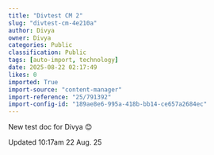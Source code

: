 ```yaml
---
title: "Divtest CM 2"
slug: "divtest-cm-4e210a"
author: Divya
owner: Divya
categories: Public
classification: Public
tags: [auto-import, technology]
date: 2025-08-22 02:17:49
likes: 0
imported: True 
import-source: "content-manager"
import-reference: "25/791392"
import-config-id: "189ae8e6-995a-418b-bb14-ce657a2684ec"
---
```


New test doc for Divya 😊

Updated 10:17am 22 Aug. 25
